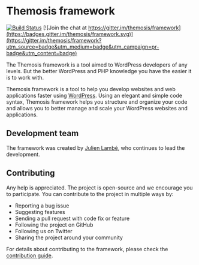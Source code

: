 Themosis framework
==================

[![Build Status](https://travis-ci.org/themosis/framework.svg?branch=dev)](https://travis-ci.org/themosis/framework)
[![Join the chat at https://gitter.im/themosis/framework](https://badges.gitter.im/themosis/framework.svg)](https://gitter.im/themosis/framework?utm_source=badge&utm_medium=badge&utm_campaign=pr-badge&utm_content=badge)

The Themosis framework is a tool aimed to WordPress developers of any levels. But the better WordPress and PHP knowledge you have the easier it is to work with.

Themosis framework is a tool to help you develop websites and web applications faster using [WordPress](https://wordpress.org/). Using an elegant and simple code syntax, Themosis framework helps you structure and organize your code and allows you to better manage and scale your WordPress websites and applications.

Development team
----------------
The framework was created by [Julien Lambé](http://www.themosis.com/), who continues to lead the development.

Contributing
------------
Any help is appreciated. The project is open-source and we encourage you to participate. You can contribute to the project in multiple ways by:

- Reporting a bug issue
- Suggesting features
- Sending a pull request with code fix or feature
- Following the project on GitHub
- Following us on Twitter
- Sharing the project around your community

For details about contributing to the framework, please check the [contribution guide](http://framework.themosis.com/docs/contributing/).